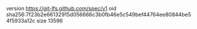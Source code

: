 version https://git-lfs.github.com/spec/v1
oid sha256:7f23b2e66132915d056666c3b0fb46e5c549bef44764ee80844be54f5933a12c
size 13596
